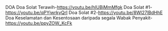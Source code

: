DOA
Doa Solat Terawih-https://youtu.be/hIUBjMmMfgk
Doa Solat #1-https://youtu.be/qPYjwrkyQrI
Doa Solat #2-https://youtu.be/8Wl27lBdHhE
Doa Keselamatan dan Kesentosaan daripada segala Wabak Penyakit-https://youtu.be/ppyZOW_KcFk

